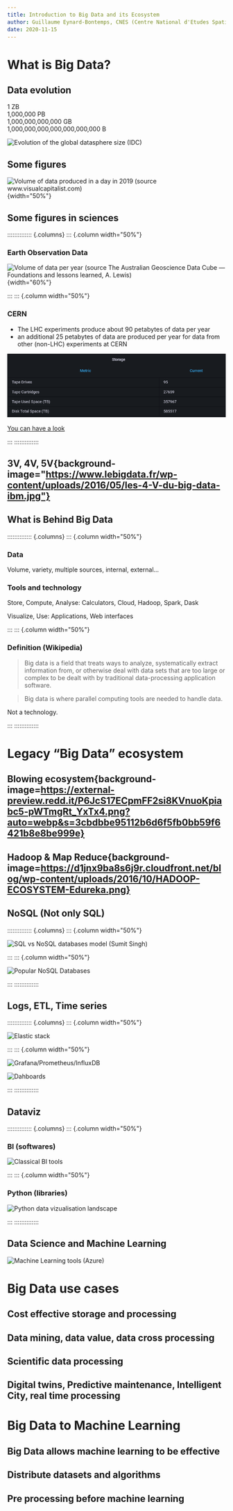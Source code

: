 ```yaml
---
title: Introduction to Big Data and its Ecosystem
author: Guillaume Eynard-Bontemps, CNES (Centre National d'Etudes Spatiales - French Space Agency)
date: 2020-11-15
---
```


# What is Big Data?

## Data evolution

1 ZB  
1,000,000 PB  
1,000,000,000,000 GB  
1,000,000,000,000,000,000,000 B  

![Evolution of the global datasphere size (IDC)](https://supaerodatascience.github.io/OBD/slides/static/img/datasphere.png)

## Some figures

![Volume of data produced in a day in 2019 (source www.visualcapitalist.com)](https://www.visualcapitalist.com/wp-content/uploads/2019/04/a-day-in-data.jpg){width="50%"}

## Some figures in sciences

:::::::::::::: {.columns}
::: {.column width="50%"}

### Earth Observation Data

![Volume of data per year (source The Australian Geoscience Data Cube — Foundations and lessons learned, A. Lewis)](https://www.researchgate.net/profile/Adam-Lewis-12/publication/316080947/figure/fig1/AS:621814552227846@1525263550337/The-estimated-volumes-EOS-data-produced-by-the-Landsat-8-Sentinel-1-2-3-and.png){width="60%"}

:::
::: {.column width="50%"}

### CERN

- The LHC experiments produce about 90 petabytes of data per year
- an additional 25 petabytes of data are produced per year for data from other (non-LHC) experiments at CERN

![CERN current data volumes](images/CERNVolumes.png)

[You can have a look](https://monit-grafana-open.cern.ch/d/000000884/it-overview?orgId=16)

:::
::::::::::::::

## 3V, 4V, 5V{background-image="https://www.lebigdata.fr/wp-content/uploads/2016/05/les-4-V-du-big-data-ibm.jpg"}

## What is Behind Big Data

:::::::::::::: {.columns}
::: {.column width="50%"}

### Data

Volume, variety, multiple sources, internal, external...

### Tools and technology

Store, Compute, Analyse: Calculators, Cloud, Hadoop, Spark, Dask

Visualize, Use: Applications, Web interfaces

:::
::: {.column width="50%"}

### Definition (Wikipedia)

> Big data is a field that treats ways to analyze, systematically extract information from, or otherwise deal with data sets that are too large or complex to be dealt with by traditional data-processing application software.

> Big data is where parallel computing tools are needed to handle data.

Not a technology.

:::
::::::::::::::

# Legacy “Big Data” ecosystem

## Blowing ecosystem{background-image=https://external-preview.redd.it/P6JcS17ECpmFF2si8KVnuoKpiabc5-pWTmgRt_YxTx4.png?auto=webp&s=3cbdbbe95112b6d6f5fb0bb59f6421b8e8be999e}

## Hadoop & Map Reduce{background-image=https://d1jnx9ba8s6j9r.cloudfront.net/blog/wp-content/uploads/2016/10/HADOOP-ECOSYSTEM-Edureka.png}

## NoSQL (Not only SQL)

:::::::::::::: {.columns}
::: {.column width="50%"}

![SQL vs NoSQL databases model (Sumit Singh)](https://eadn-wc03-4064062.nxedge.io/cdn/wp-content/uploads/2020/12/asesoftware-sql-nosql.png)

:::
::: {.column width="50%"}

![Popular NoSQL Databases](https://eadn-wc03-4064062.nxedge.io/cdn/wp-content/uploads/2020/12/NoSQL-databases.jpg)

:::
::::::::::::::

## Logs, ETL, Time series

:::::::::::::: {.columns}
::: {.column width="50%"}

![Elastic stack](https://www.elastic.co/static-res/images/elk/elk-stack-elkb-diagram.svg)

:::
::: {.column width="50%"}

![Grafana/Prometheus/InfluxDB](https://www.sqlpac.com/en/documents/images/influxdb-v2-getting-started-setup-preparing-migration-from-version-1.7-02.png)

![Dahboards](https://grafana.com/static/img/screenshots/Modal_dashboards.png)

:::
::::::::::::::

## Dataviz

:::::::::::::: {.columns}
::: {.column width="50%"}

### BI (softwares)

![Classical BI tools](https://information4all.com/wp-content/uploads/2018/08/bi-logos.jpg)

:::
::: {.column width="50%"}

### Python (libraries)

![Python data vizualisation landscape](https://www.anaconda.com/wp-content/uploads/2019/01/PythonVisLandscape.jpg)

:::
::::::::::::::

## Data Science and Machine Learning

![Machine Learning tools (Azure)](https://azurecomcdn.azureedge.net/cvt-4487a6447cf1bf91e230713a05f34bad0db35c4f6fcd9ef40ec213488bd18749/images/page/services/machine-learning/value-prop-4.png)

# Big Data use cases

## Cost effective storage and processing

## Data mining, data value, data cross processing

## Scientific data processing

## Digital twins, Predictive maintenance, Intelligent City, real time processing

# Big Data to Machine Learning

## Big Data allows machine learning to be effective

## Distribute datasets and algorithms

## Pre processing before machine learning
